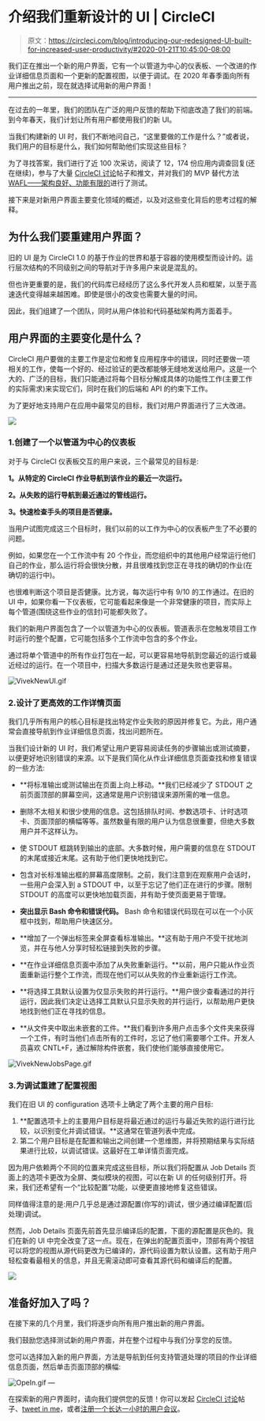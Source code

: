# 介绍我们重新设计的 UI | CircleCI

> 原文：<https://circleci.com/blog/introducing-our-redesigned-UI-built-for-increased-user-productivity/#2020-01-21T10:45:00-08:00>

我们正在推出一个新的用户界面，它有一个以管道为中心的仪表板、一个改进的作业详细信息页面和一个更新的配置视图，以便于调试。在 2020 年春季面向所有用户推出之前，现在就选择试用新的用户界面！

* * *

在过去的一年里，我们的团队在广泛的用户反馈的帮助下彻底改造了我们的前端。到今年春天，我们计划让所有用户都使用我们的新 UI。

当我们构建新的 UI 时，我们不断地问自己，“这里要做的工作是什么？”或者说，我们用户的目标是什么，我们如何帮助他们实现这些目标？

为了寻找答案，我们进行了近 100 次采访，阅读了 12，174 份应用内调查回复(还在继续)，参与了大量 [CircleCI 讨论](https://discuss.circleci.com/)帖子和推文，并对我们的 MVP 替代方法[WAFL——架构良好、功能有限的](/blog/wafl-a-scalable-mvp-alternative/)进行了测试。

接下来是对新用户界面主要变化领域的概述，以及对这些变化背后的思考过程的解释。

## 为什么我们要重建用户界面？

旧的 UI 是为 CircleCI 1.0 的基于作业的世界和基于容器的使用模型而设计的。运行层次结构的不同级别之间的导航对于许多用户来说是混乱的。

但也许更重要的是，我们的代码库已经经历了这么多代开发人员和框架，以至于高速迭代变得越来越困难。即使是很小的改变也需要大量的时间。

因此，我们组建了一个团队，同时从用户体验和代码基础架构两方面着手。

## 用户界面的主要变化是什么？

CircleCI 用户要做的主要工作是定位和修复应用程序中的错误，同时还要做一项相关的工作，使每一个好的、经过验证的更改都能够无缝地发送给用户。这是一个大的、广泛的目标，我们只能通过将每个目标分解成具体的功能性工作(主要工作的实际需求)来实现它们，同时在我们的后端和 API 的约束下工作。

为了更好地支持用户在应用中最常见的目标，我们对用户界面进行了三大改进。

![](img/9238d583ea324d284ab374dd182c452e.png)

### 1.创建了一个以管道为中心的仪表板

对于与 CircleCI 仪表板交互的用户来说，三个最常见的目标是:

**1。从特定的 CircleCI 作业导航到该作业的最近一次运行。**

**2。从失败的运行导航到最近通过的管线运行。**

**3。快速检查手头的项目是否健康。**

当用户试图完成这三个目标时，我们以前的以工作为中心的仪表板产生了不必要的问题。

例如，如果您在一个工作流中有 20 个作业，而您组织中的其他用户经常运行他们自己的作业，那么运行将会很快分散，并且很难找到您正在寻找的确切的作业(在确切的运行中)。

也很难判断这个项目是否健康。比方说，每次运行中有 9/10 的工作通过。在旧的 UI 中，如果你看一下仪表板，它可能看起来像是一个非常健康的项目，而实际上每个管道(围绕这些作业的信封)可能都失败了。

我们的新用户界面包含了一个以管道为中心的仪表板。管道表示在您触发项目工作时运行的整个配置，它可能包括多个工作流中包含的多个作业。

通过将单个管道中的所有作业打包在一起，可以更容易地导航到您最近的运行或最近经过的运行。在一个项目中，扫描大多数运行是通过还是失败也更容易。

![VivekNewUI.gif](img/00b72541def4c90cc890544ac9eba6c0.png)

### 2.设计了更高效的工作详情页面

我们几乎所有用户的核心目标是找出特定作业失败的原因并修复它。为此，用户通常会直接导航到作业详细信息页面，找出问题所在。

当我们设计新的 UI 时，我们希望让用户更容易阅读任务的步骤输出或测试摘要，以便更好地识别错误的来源。以下是我们简化从作业详细信息页面查找和修复错误的一些方法:

*   **将标准输出或测试输出在页面上向上移动。**我们已经减少了 STDOUT 之前页面顶部的屏幕空间，这通常是用户识别错误来源所需的唯一信息。

*   删除不太相关和很少使用的信息。这包括排队时间、参数选项卡、计时选项卡、页面顶部的横幅等等。虽然数量有限的用户认为信息很重要，但绝大多数用户并不这样认为。

*   使 STDOUT 框跳转到输出的底部。大多数时候，用户需要的信息在 STDOUT 的末尾或接近末尾。这有助于他们更快地找到它。

*   包含对长标准输出框的屏幕高度限制。之前，我们注意到在观察用户会话时，一些用户会深入到 a STDOUT 中，以至于忘记了他们正在进行的步骤。限制 STDOUT 的高度可以更快地加载页面，并有助于使页面更易于管理。

*   **突出显示 Bash 命令和错误代码。** Bash 命令和错误代码现在可以在一个小灰框中找到，帮助用户快速区分。

*   **增加了一个弹出标签来全屏查看标准输出。**这有助于用户不受干扰地浏览，并在与他人分享时轻松链接到失败的步骤。

*   **在作业详细信息页面中添加了从失败重新运行。**以前，用户只能从作业页面重新运行整个工作流，而现在他们可以从失败的作业重新运行工作流。

*   **将选择工具默认设置为仅显示失败的并行运行。**用户很少查看通过的并行运行，因此我们决定让选择工具默认只显示失败的并行运行，以帮助用户更快地找到他们正在寻找的信息。

*   **从文件夹中取出未嵌套的工件。**我们看到许多用户点击多个文件夹来获得一个工件，有时当他们点击所有的工件时，忘记了他们需要哪个工件。开发人员喜欢 CNTL+F，通过解除构件嵌套，我们使他们能够直接使用它。

![VivekNewJobsPage.gif](img/c08ba06f0c46b6f9fd9697fd37c76d85.png)

### 3.为调试重建了配置视图

我们在旧 UI 的 configuration 选项卡上确定了两个主要的用户目标:

1.  **配置选项卡上的主要用户目标是将最近通过的运行与最近失败的运行进行比较，以识别变化并调试错误。**这通常在管道列表中完成。
2.  第二个用户目标是在配置和输出之间创建一个思维图，并将预期结果与实际结果进行比较，以调试错误。这最好在工单详情页面完成。

因为用户依赖两个不同的位置来完成这些目标，所以我们将配置从 Job Details 页面上的选项卡更改为全屏、类似模块的视图，可以在新 UI 的任何级别打开。将来，我们还希望有一个“比较配置”功能，以便更直接地修复这些错误。

同样值得注意的是:用户几乎总是通过源配置(你写的)调试，很少通过编译配置(后处理)调试。

然而，Job Details 页面先前首先显示编译后的配置，下面的源配置是灰色的。我们在新的 UI 中完全改变了这一点。现在，在弹出的配置页面中，顶部有两个按钮可以将您的视图从源代码更改为已编译的，源代码设置为默认设置。这有助于用户轻松查看最相关的信息，并且无需滚动即可查看其源代码和编译后的配置。

![](img/1eb976fa916c9dfeebd2af38fccd9475.png)

## 准备好加入了吗？

在接下来的几个月里，我们将逐步向所有用户推出新的用户界面。

我们鼓励您选择测试新的用户界面，并在整个过程中与我们分享您的反馈。

您可以选择加入新的用户界面，方法是导航到任何支持管道处理的项目的作业详细信息页面，然后单击页面顶部的横幅:

![OpeIn.gif](img/4a9334c0d46f162b72617d6bdf2b8f52.png)
—

在探索新的用户界面时，请向我们提供您的反馈！你可以发起 [CircleCI 讨论](https://discuss.circleci.com/)帖子、[tweet in me](https://twitter.com/Kate_Catlin)，或者[注册一个长达一小时的用户会议](https://docs.google.com/forms/d/e/1FAIpQLSetaFN3Mj7GcRtLslxGqmD5SLdIoJnvBGscgB15OMFwSDqpYw/viewform)。